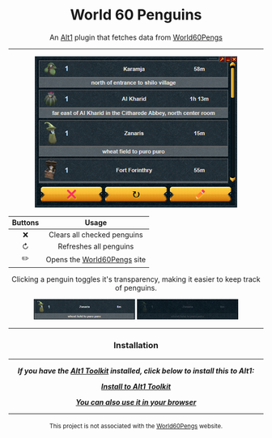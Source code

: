 <div align=center>

# World 60 Penguins

An [Alt1][alt1_url] plugin that fetches data from [World60Pengs][peng_url]

---

![preview image](.\doc\images\preview.png)

| Buttons |                  Usage                  |
| :-----: | :-------------------------------------: |
|   ❌    |       Clears all checked penguins       |
|    ↻    |         Refreshes all penguins          |
|   ✏️    | Opens the [World60Pengs][peng_url] site |

Clicking a penguin toggles it's transparency, making it easier to keep track of penguins.

<img src=".\doc\images\unchecked.png" alt="unchecked" width="200"/>
<img src=".\doc\images\checked.png" alt="checked" width="200"/>

---

### Installation

---

**_If you have the [Alt1 Toolkit][alt1_url] installed, click below to install this to Alt1:_**

<div align=center>

**_[Install to Alt1 Toolkit][appconfig]_**

**_[You can also use it in your browser][site_url]_**

</div>

---

<small>This project is not associated with the [World60Pengs][peng_url] website.</small>

[alt1_url]: https://runeapps.org/alt1
[site_url]: https://seatta.github.io/World-60-Penguins/
[peng_url]: https://jq.world60pengs.com/
[appconfig]: alt1://addapp/https://seatta.github.io/World-60-Penguins/appconfig.json
